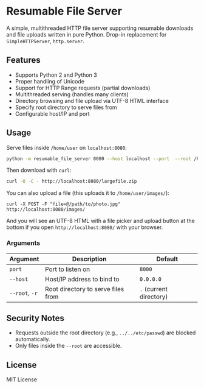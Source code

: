 # Resumable File Server

A simple, multithreaded HTTP file server supporting resumable downloads and file uploads written in pure Python. Drop-in replacement for `SimpleHTTPServer`, `http.server`.

## Features

- Supports Python 2 and Python 3
- Proper handling of Unicode
- Support for HTTP Range requests (partial downloads)
- Multithreaded serving (handles many clients)
- Directory browsing and file upload via UTF-8 HTML interface
- Specify root directory to serve files from
- Configurable host/IP and port

## Usage

Serve files inside `/home/user` on `localhost:8080`:

```bash
python -m resumable_file_server 8080 --host localhost --port  --root /home/user/
```

Then download with `curl`:

```bash
curl -O -C - http://localhost:8080/largefile.zip
```

You can also upload a file (this uploads it to `/home/user/images/`):

```
curl -X POST -F "file=@/path/to/photo.jpg" http://localhost:8080/images/
```

And you will see an UTF-8 HTML with a file picker and upload button at the bottom if you open `http://localhost:8080/` with your browser.

### Arguments

| Argument | Description | Default |
| --- | --- | --- |
| `port` | Port to listen on | `8000` |
| `--host` | Host/IP address to bind to | `0.0.0.0` |
| `--root`, `-r` | Root directory to serve files from | `.` (current directory) |

## Security Notes

-   Requests outside the root directory (e.g., `../../etc/passwd`) are blocked automatically.
-   Only files inside the `--root` are accessible.

## License

MIT License

